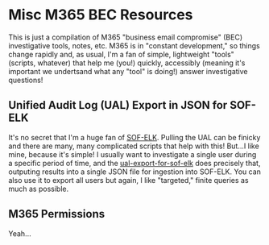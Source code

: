 # Misc M365 BEC Resources

This is just a compilation of M365 "business email compromise" (BEC) investigative tools, notes, etc. M365 is in "constant development," so things change rapidly and, as usual, I'm a fan of simple, lightweight "tools" (scripts, whatever) that help me (you!) quickly, accessibly (meaning it's important we undertsand what any "tool" is doing!) answer investigative questions!

## Unified Audit Log (UAL) Export in JSON for SOF-ELK
It's no secret that I'm a huge fan of [SOF-ELK](https://github.com/philhagen/sof-elk). Pulling the UAL can be finicky and there are many, many complicated scripts that help with this! But...I like mine, because it's simple! I usually want to investigate a single user during a specific period of time, and the [ual-export-for-sof-elk](https://github.com/secure-cake/m365-bec-resources/blob/main/ual-export-for-sof-elk)  does precisely that, outputing results into a single JSON file for ingestion into SOF-ELK. You can also use it to export all users but again, I like "targeted," finite queries as much as possible. 

## M365 Permissions
Yeah...
